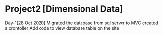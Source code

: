 # Project2 [Dimensional Data]
Day-1[28 Oct 2020]
Migrated the database from sql server to MVC
created a crontoller
Add code to view database table on the site

